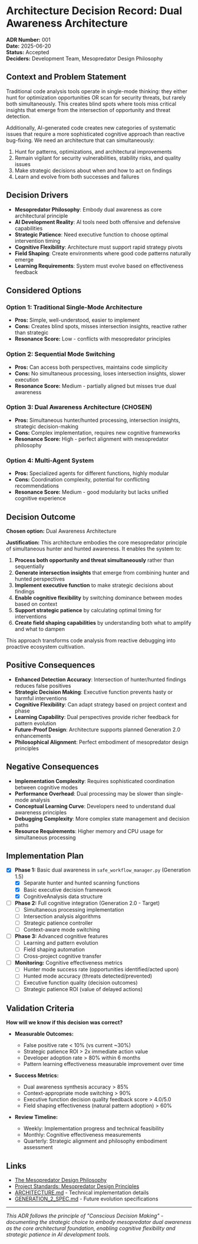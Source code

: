 # Architecture Decision Record: Dual Awareness Architecture

**ADR Number:** 001  
**Date:** 2025-06-20  
**Status:** Accepted  
**Deciders:** Development Team, Mesopredator Design Philosophy

## Context and Problem Statement

Traditional code analysis tools operate in single-mode thinking: they either hunt for optimization opportunities OR scan for security threats, but rarely both simultaneously. This creates blind spots where tools miss critical insights that emerge from the intersection of opportunity and threat detection.

Additionally, AI-generated code creates new categories of systematic issues that require a more sophisticated cognitive approach than reactive bug-fixing. We need an architecture that can simultaneously:

1. Hunt for patterns, optimizations, and architectural improvements
2. Remain vigilant for security vulnerabilities, stability risks, and quality issues  
3. Make strategic decisions about when and how to act on findings
4. Learn and evolve from both successes and failures

## Decision Drivers

- **Mesopredator Philosophy**: Embody dual awareness as core architectural principle
- **AI Development Reality**: AI tools need both offensive and defensive capabilities
- **Strategic Patience**: Need executive function to choose optimal intervention timing
- **Cognitive Flexibility**: Architecture must support rapid strategy pivots
- **Field Shaping**: Create environments where good code patterns naturally emerge
- **Learning Requirements**: System must evolve based on effectiveness feedback

## Considered Options

### Option 1: Traditional Single-Mode Architecture
- **Pros:** Simple, well-understood, easier to implement
- **Cons:** Creates blind spots, misses intersection insights, reactive rather than strategic
- **Resonance Score:** Low - conflicts with mesopredator principles

### Option 2: Sequential Mode Switching  
- **Pros:** Can access both perspectives, maintains code simplicity
- **Cons:** No simultaneous processing, loses intersection insights, slower execution
- **Resonance Score:** Medium - partially aligned but misses true dual awareness

### Option 3: Dual Awareness Architecture (CHOSEN)
- **Pros:** Simultaneous hunter/hunted processing, intersection insights, strategic decision-making
- **Cons:** Complex implementation, requires new cognitive frameworks
- **Resonance Score:** High - perfect alignment with mesopredator philosophy

### Option 4: Multi-Agent System
- **Pros:** Specialized agents for different functions, highly modular
- **Cons:** Coordination complexity, potential for conflicting recommendations  
- **Resonance Score:** Medium - good modularity but lacks unified cognitive experience

## Decision Outcome

**Chosen option:** Dual Awareness Architecture

**Justification:** This architecture embodies the core mesopredator principle of simultaneous hunter and hunted awareness. It enables the system to:

1. **Process both opportunity and threat simultaneously** rather than sequentially
2. **Generate intersection insights** that emerge from combining hunter and hunted perspectives
3. **Implement executive function** to make strategic decisions about findings
4. **Enable cognitive flexibility** by switching dominance between modes based on context
5. **Support strategic patience** by calculating optimal timing for interventions
6. **Create field shaping capabilities** by understanding both what to amplify and what to dampen

This approach transforms code analysis from reactive debugging into proactive ecosystem cultivation.

## Positive Consequences

- **Enhanced Detection Accuracy**: Intersection of hunter/hunted findings reduces false positives
- **Strategic Decision Making**: Executive function prevents hasty or harmful interventions  
- **Cognitive Flexibility**: Can adapt strategy based on project context and phase
- **Learning Capability**: Dual perspectives provide richer feedback for pattern evolution
- **Future-Proof Design**: Architecture supports planned Generation 2.0 enhancements
- **Philosophical Alignment**: Perfect embodiment of mesopredator design principles

## Negative Consequences

- **Implementation Complexity**: Requires sophisticated coordination between cognitive modes
- **Performance Overhead**: Dual processing may be slower than single-mode analysis
- **Conceptual Learning Curve**: Developers need to understand dual awareness principles
- **Debugging Complexity**: More complex state management and decision paths
- **Resource Requirements**: Higher memory and CPU usage for simultaneous processing

## Implementation Plan

- [x] **Phase 1:** Basic dual awareness in `safe_workflow_manager.py` (Generation 1.5)
  - [x] Separate hunter and hunted scanning functions
  - [x] Basic executive decision framework
  - [x] CognitiveAnalysis data structure
  
- [ ] **Phase 2:** Full cognitive integration (Generation 2.0 - Target)
  - [ ] Simultaneous processing implementation
  - [ ] Intersection analysis algorithms
  - [ ] Strategic patience controller
  - [ ] Context-aware mode switching
  
- [ ] **Phase 3:** Advanced cognitive features
  - [ ] Learning and pattern evolution
  - [ ] Field shaping automation
  - [ ] Cross-project cognitive transfer

- [ ] **Monitoring:** Cognitive effectiveness metrics
  - [ ] Hunter mode success rate (opportunities identified/acted upon)
  - [ ] Hunted mode accuracy (threats detected/prevented)  
  - [ ] Executive function quality (decision outcomes)
  - [ ] Strategic patience ROI (value of delayed actions)

## Validation Criteria

**How will we know if this decision was correct?**

- **Measurable Outcomes:**
  - False positive rate < 10% (vs current ~30%)
  - Strategic patience ROI > 2x immediate action value
  - Developer adoption rate > 80% within 6 months
  - Pattern learning effectiveness measurable improvement over time

- **Success Metrics:**
  - Dual awareness synthesis accuracy > 85%
  - Context-appropriate mode switching > 90%
  - Executive function decision quality feedback score > 4.0/5.0
  - Field shaping effectiveness (natural pattern adoption) > 60%

- **Review Timeline:** 
  - Weekly: Implementation progress and technical feasibility
  - Monthly: Cognitive effectiveness measurements
  - Quarterly: Strategic alignment and philosophy embodiment assessment

## Links

- [The Mesopredator Design Philosophy](/home/gusfromspace/Development/Standards/The%20Mesopredator%20Design%20Philosophy.md)
- [Project Standards: Mesopredator Design Principles](/home/gusfromspace/Development/Standards/PROJECT_STANDARDS.md)
- [ARCHITECTURE.md](../ARCHITECTURE.md) - Technical implementation details
- [GENERATION_2_SPEC.md](../GENERATION_2_SPEC.md) - Future evolution specifications

---

*This ADR follows the principle of "Conscious Decision Making" - documenting the strategic choice to embody mesopredator dual awareness as the core architectural foundation, enabling cognitive flexibility and strategic patience in AI development tools.*